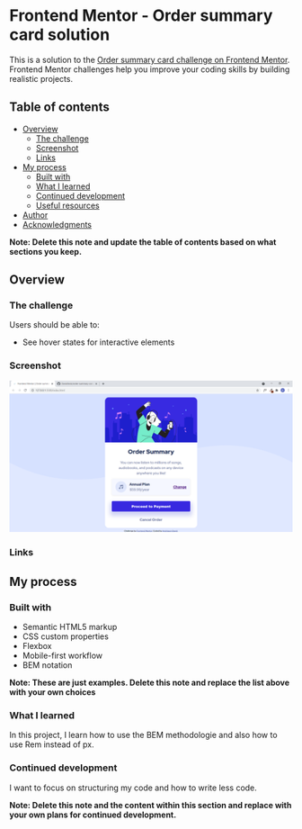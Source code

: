 # Frontend Mentor - Order summary card solution

This is a solution to the [Order summary card challenge on Frontend Mentor](https://www.frontendmentor.io/challenges/order-summary-component-QlPmajDUj). Frontend Mentor challenges help you improve your coding skills by building realistic projects. 

## Table of contents

- [Overview](#overview)
  - [The challenge](#the-challenge)
  - [Screenshot](#screenshot)
  - [Links](#links)
- [My process](#my-process)
  - [Built with](#built-with)
  - [What I learned](#what-i-learned)
  - [Continued development](#continued-development)
  - [Useful resources](#useful-resources)
- [Author](#author)
- [Acknowledgments](#acknowledgments)

**Note: Delete this note and update the table of contents based on what sections you keep.**

## Overview

### The challenge

Users should be able to:

- See hover states for interactive elements

### Screenshot

![](./design/screenshot.PNG)

### Links



## My process

### Built with

- Semantic HTML5 markup
- CSS custom properties
- Flexbox
- Mobile-first workflow
- BEM notation


**Note: These are just examples. Delete this note and replace the list above with your own choices**

### What I learned

In this project, I learn how to use the BEM methodologie and also how to use Rem instead of px.

### Continued development

I want to focus on structuring my code and how to write less code.

**Note: Delete this note and the content within this section and replace with your own plans for continued development.**
